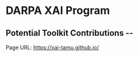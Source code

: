 # DARPA XAI Program 

## Potential Toolkit Contributions --

Page URL: https://xai-tamu.github.io/ 
